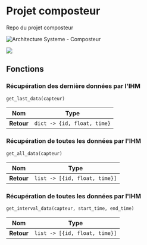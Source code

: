 # Projet composteur
Repo du projet composteur


![Architecture Systeme - Composteur](https://github.com/user-attachments/assets/da079198-6b6c-4c16-9085-c946df8af1d3)

<img src="https://github.com/user-attachments/assets/5964c556-d3c6-4e22-9a34-b06894382f2c">

## Fonctions

### Récupération des dernière données par l'IHM

```py
get_last_data(capteur)
```

| **Nom**   | Type|
| -------------   | --------- |
| **Retour** | `dict -> {id, float, time}` |

### Récupération de toutes les données par l'IHM

```py
get_all_data(capteur)
```

| **Nom**   | Type|
| -------------   | --------- |
| **Retour** | `list -> [{id, float, time}]` |

### Récupération de toutes les données par l'IHM

```py
get_interval_data(capteur, start_time, end_time)
```

| **Nom**   | Type|
| -------------   | --------- |
| **Retour** | `list -> [{id, float, time}]` |
